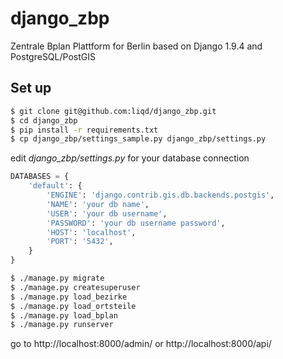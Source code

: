 # django_zbp

Zentrale Bplan Plattform for Berlin based on Django 1.9.4 and PostgreSQL/PostGIS


## Set up

``` bash
$ git clone git@github.com:liqd/django_zbp.git
$ cd django_zbp
$ pip install -r requirements.txt
$ cp django_zbp/settings_sample.py django_zbp/settings.py
```

edit *django_zbp/settings.py* for your database connection

``` python
DATABASES = {
    'default': {
        'ENGINE': 'django.contrib.gis.db.backends.postgis',
        'NAME': 'your db name',
        'USER': 'your db username',
        'PASSWORD': 'your db username password',
        'HOST': 'localhost',
        'PORT': '5432',
    }
}
```

``` bash
$ ./manage.py migrate
$ ./manage.py createsuperuser
$ ./manage.py load_bezirke
$ ./manage.py load_ortsteile
$ ./manage.py load_bplan
$ ./manage.py runserver
```

go to http://localhost:8000/admin/ or http://localhost:8000/api/

